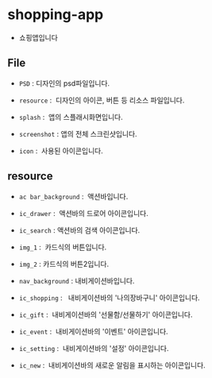 # shopping-app

* 쇼핑앱입니다

 ## File
 
 * `PSD` : 디자인의 psd파일입니다.
 
 * `resource` :  디자인의 아이콘, 버튼 등 리소스 파일입니다.
 
 * `splash` :  앱의 스플래시화면입니다.
 
 * `screenshot` : 앱의 전체 스크린샷입니다.
 
 * `icon` :  사용된 아이콘입니다. 

 ## resource
 
 * `ac bar_background` :  액션바입니다.
 
 * `ic_drawer` :  액션바의 드로어 아이콘입니다.
 
 * `ic_search` :  액션바의 검색 아이콘입니다.
 
 * `img_1` :  카드식의 버튼입니다.
 
 * `img_2` :  카드식의 버튼2입니다.
 
 * `nav_background` : 내비게이션바입니다.
 
 * `ic_shopping` :   내비게이션바의 '나의장바구니' 아이콘입니다.
 
 * `ic_gift` :  내비게이션바의 '선물함/선물하기' 아이콘입니다.
 
 * `ic_event` :  내비게이션바의 '이벤트' 아이콘입니다.
 
 * `ic_setting` :  내비게이션바의 '설정' 아이콘입니다.
 
 * `ic_new` :  내비게이션바의 새로운 알림을 표시하는 아이콘입니다.
 
